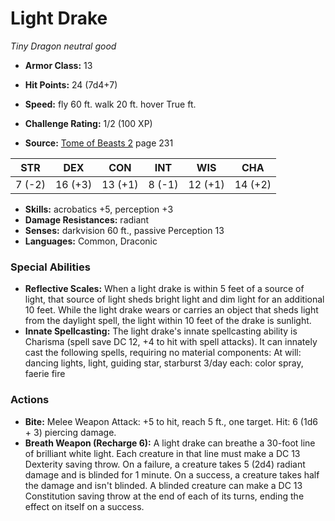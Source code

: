 # Light Drake

*Tiny* *Dragon* *neutral good*

- **Armor Class:** 13
- **Hit Points:** 24 (7d4+7)
- **Speed:** fly 60 ft. walk 20 ft. hover True ft.

- **Challenge Rating:** 1/2 (100 XP)
- **Source:** [Tome of Beasts 2](https://koboldpress.com/kpstore/product/tome-of-beasts-2-for-5th-edition) page 231

| STR | DEX | CON | INT | WIS | CHA |
| --- | --- | --- | --- | --- | --- |
| 7 (-2) | 16 (+3) | 13 (+1) | 8 (-1) | 12 (+1) | 14 (+2) |

- **Skills:** acrobatics +5, perception +3
- **Damage Resistances:** radiant
- **Senses:** darkvision 60 ft., passive Perception 13
- **Languages:** Common, Draconic

### Special Abilities

- **Reflective Scales:** When a light drake is within 5 feet of a source of light, that source of light sheds bright light and dim light for an additional 10 feet. While the light drake wears or carries an object that sheds light from the daylight spell, the light within 10 feet of the drake is sunlight.
- **Innate Spellcasting:** The light drake's innate spellcasting ability is Charisma (spell save DC 12, +4 to hit with spell attacks). It can innately cast the following spells, requiring no material components:
At will: dancing lights, light, guiding star, starburst
3/day each: color spray, faerie fire

### Actions

- **Bite:** Melee Weapon Attack: +5 to hit, reach 5 ft., one target. Hit: 6 (1d6 + 3) piercing damage.
- **Breath Weapon (Recharge 6):** A light drake can breathe a 30-foot line of brilliant white light. Each creature in that line must make a DC 13 Dexterity saving throw. On a failure, a creature takes 5 (2d4) radiant damage and is blinded for 1 minute. On a success, a creature takes half the damage and isn't blinded. A blinded creature can make a DC 13 Constitution saving throw at the end of each of its turns, ending the effect on itself on a success.


